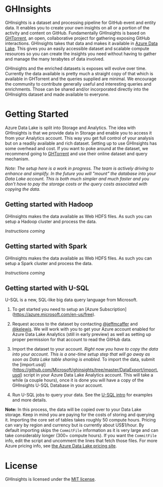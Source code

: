 # GHInsights
GHInsights is a dataset and processing pipeline for GitHub event and entity data. It enables you to create your own insights on all or a portion of the activity and content on GitHub.  Fundamentally GHInsights is based on [GHTorrent](http://ghtorrent.org), an open, collaborative project for gathering exposing GitHub interactions.  GHInsights takes that data and makes it available in [Azure Data Lake](https://azure.microsoft.com/en-us/solutions/data-lake/).  This gives you an easily accessible dataset and scalable compute resources so you can create the insights you need without having to gather and manage the many terabytes of data involved. 

GHInsights and the enriched datasets is exposes will evolve over time.  Currently the data available is pretty much a straight copy of that which is available in GHTorrent and the queries supplied are minimal.  We encourage the community to contribute generally useful and interesting queries and enrichments.  Those can be shared and/or incorporated directly into the GHInsights dataset and made available to everyone.

# Getting Started
Azure Data Lake is split into Storage and Analytics.  The idea with GHInsights is that we provide data in Storage and enable you to access it from your Analytics account.  This way you get full control of your analysis but on a readily available and rich dataset.  Setting up to use GHInsights has some overhead and cost.  If you want to poke around at the dataset, we recommend going to [GHTorrent](http://ghtorrent.org) and use their online dataset and query mechanism.  

*Note:  The setup here is a work in progress.  The team is actively driving to enhance and simplify.  In the future you will "mount" the database into your Data Lake account. This is both much simpler and much faster and you don't have to pay the storage costs or the query costs associated with copying the data.*

## Getting started with Hadoop
GHInsights makes the data available as Web HDFS files.  As such you can setup a Hadoop cluster and process the data.  

*Instructions coming*

## Getting started with Spark
GHInsights makes the data available as Web HDFS files.  As such you can setup a Spark cluster and process the data.  

*Instructions coming*

## Getting started with U-SQL
U-SQL is a new, SQL-like big data query language from Microsoft.

1. To get started you need to setup an [Azure Subscription] (https://azure.microsoft.com/en-us/free).

1. Request access to the dataset by contacting [@jeffmcaffer](mailto:jmcaffer@microsoft.com) and [@kelewis](mailto:kelewis@microsoft.com). We will work with you to get your Azure account enabled for Azure Data Lake Analytics (still in early preview) as well as setting up proper permission for that account to read the GitHub data.

1. Import the dataset to your account.  *Right now you have to copy the data into your account.  This is a one-time setup step that will go away as soon as Data Lake table sharing is enabled.*  To import the data, submit the [import.usql] (https://github.com/Microsoft/ghinsights/tree/master/DataExport/import.usql) script in your Azure Data Lake Analytics account.  This will take a while (a couple hours), once it is done you will have a copy of the GHInsights U-SQL Database in your account.

1. Run U-SQL jobs to query your data.  See the [U-SQL intro](https://azure.microsoft.com/en-us/blog/u-sql-the-new-big-data-language-for-azure-data-lake/) for examples and more details.

**Note:** In this process, the data will be copied over to your Data Lake storage. Keep in mind you are paying for the costs of storing and querying it.  Importing the core set of tables takes roughly 50 compute hours.  Pricing can vary by region and currency but is currently about US$1/hour.  By default importing skips the `CommitFile` information as it is very large and can take considerably longer (300+ compute hours).  If you want the `CommitFile` info, edit the script and uncomment the lines that fetch those files. For more Azure pricing info, see [the Azure Data Lake pricing site](https://azure.microsoft.com/en-us/pricing/details/data-lake-analytics/).


# License

GHInsights is licensed under the [MIT license](LICENSE).

